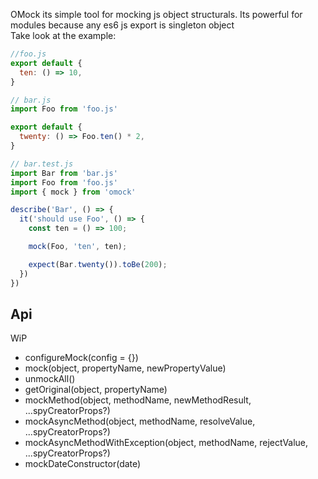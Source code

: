 OMock its simple tool for mocking js object structurals. Its powerful for modules because any es6 js export is singleton object <br/>
Take look at the example:

```javascript
//foo.js
export default {
  ten: () => 10,
}

// bar.js
import Foo from 'foo.js'

export default {
  twenty: () => Foo.ten() * 2,
}

// bar.test.js
import Bar from 'bar.js'
import Foo from 'foo.js'
import { mock } from 'omock'

describe('Bar', () => {
  it('should use Foo', () => {
    const ten = () => 100;

    mock(Foo, 'ten', ten);

    expect(Bar.twenty()).toBe(200);
  })
})
```

## Api
WiP

- configureMock(config = {})
- mock(object, propertyName, newPropertyValue)
- unmockAll()
- getOriginal(object, propertyName)
- mockMethod(object, methodName, newMethodResult, ...spyCreatorProps?)
- mockAsyncMethod(object, methodName, resolveValue, ...spyCreatorProps?)
- mockAsyncMethodWithException(object, methodName, rejectValue, ...spyCreatorProps?)
- mockDateConstructor(date)
